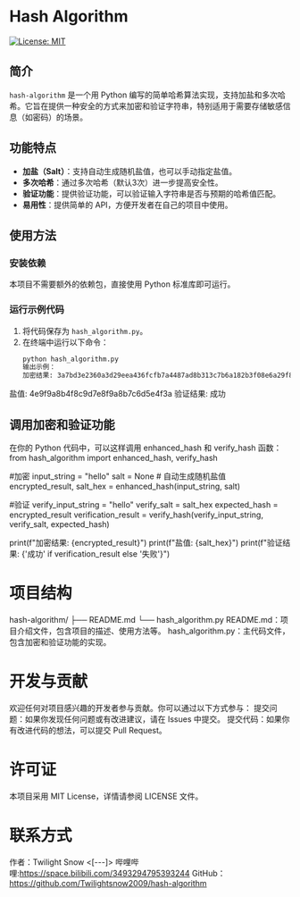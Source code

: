 # Hash Algorithm

[![License: MIT](https://img.shields.io/badge/License-MIT-yellow.svg)](https://opensource.org/licenses/MIT)

## 简介
`hash-algorithm` 是一个用 Python 编写的简单哈希算法实现，支持加盐和多次哈希。它旨在提供一种安全的方式来加密和验证字符串，特别适用于需要存储敏感信息（如密码）的场景。

## 功能特点
- **加盐（Salt）**：支持自动生成随机盐值，也可以手动指定盐值。
- **多次哈希**：通过多次哈希（默认3次）进一步提高安全性。
- **验证功能**：提供验证功能，可以验证输入字符串是否与预期的哈希值匹配。
- **易用性**：提供简单的 API，方便开发者在自己的项目中使用。

## 使用方法
### 安装依赖
本项目不需要额外的依赖包，直接使用 Python 标准库即可运行。

### 运行示例代码
1. 将代码保存为 `hash_algorithm.py`。
2. 在终端中运行以下命令：
   ```bash
   python hash_algorithm.py
   输出示例：
   加密结果: 3a7bd3e2360a3d29eea436fcfb7a4487ad8b313c7b6a182b3f08e6a29f8b9e2d
盐值: 4e9f9a8b4f8c9d7e8f9a8b7c6d5e4f3a
验证结果: 成功
## 调用加密和验证功能
在你的 Python 代码中，可以这样调用 enhanced_hash 和 verify_hash 函数：
from hash_algorithm import enhanced_hash, verify_hash

#加密
input_string = "hello"
salt = None  # 自动生成随机盐值
encrypted_result, salt_hex = enhanced_hash(input_string, salt)

#验证
verify_input_string = "hello"
verify_salt = salt_hex
expected_hash = encrypted_result
verification_result = verify_hash(verify_input_string, verify_salt, expected_hash)

print(f"加密结果: {encrypted_result}")
print(f"盐值: {salt_hex}")
print(f"验证结果: {'成功' if verification_result else '失败'}")
# 项目结构
hash-algorithm/
├── README.md
└── hash_algorithm.py
README.md：项目介绍文件，包含项目的描述、使用方法等。
hash_algorithm.py：主代码文件，包含加密和验证功能的实现。
# 开发与贡献
欢迎任何对项目感兴趣的开发者参与贡献。你可以通过以下方式参与：
提交问题：如果你发现任何问题或有改进建议，请在 Issues 中提交。
提交代码：如果你有改进代码的想法，可以提交 Pull Request。
# 许可证
本项目采用 MIT License，详情请参阅 LICENSE 文件。
# 联系方式
作者：Twilight Snow <[---]>
哔哩哔哩:https://space.bilibili.com/3493294795393244
GitHub：https://github.com/Twilightsnow2009/hash-algorithm
